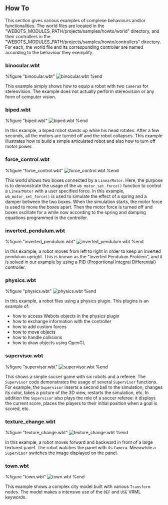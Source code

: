 ## How To

This section gives various examples of complexe behaviours and/or
functionalities. The world files are located in the
"WEBOTS\_MODULES\_PATH/projects/samples/howto/world" directory, and their
controllers in the "WEBOTS\_MODULES\_PATH/projects/samples/howto/controllers"
directory. For each, the world file and its corresponding controller are named
according to the behaviour they exemplify.

### binocular.wbt


%figure "binocular.wbt"
![binocular.wbt](png/binocular.png)
%end

This example simply shows how to equip a robot with two `Camera`s for
stereovision. The example does not actually perform stereovision or any form of
computer vision.

### biped.wbt


%figure "biped.wbt"
![biped.wbt](png/biped.png)
%end

In this example, a biped robot stands up while his head rotates. After a few
seconds, all the motors are turned off and the robot collapses. This example
illustrates how to build a simple articulated robot and also how to turn off
motor power.

### force_control.wbt


%figure "force_control.wbt"
![force_control.wbt](png/force_control.png)
%end

This world shows two boxes connected by a `LinearMotor`. Here, the purpose is to
demonstrate the usage of the `wb_motor_set_force()` function to control a
`LinearMotor` with a user specified force. In this example,
`wb_motor_set_force()` is used to simulate the effect of a spring and a damper
between the two boxes. When the simulation starts, the motor force is used to
move the boxes apart. Then the motor force is turned off and boxes oscillate for
a while now according to the spring and damping equations programmed in the
controller.

### inverted_pendulum.wbt


%figure "inverted_pendulum.wbt"
![inverted_pendulum.wbt](png/inverted_pendulum.png)
%end

In this example, a robot moves from left to right in order to keep an inverted
pendulum upright. This is known as the "Inverted Pendulum Problem", and it is
solved in our example by using a PID (Proportional Integral Differential)
controller.

### physics.wbt


%figure "physics.wbt"
![physics.wbt](png/physics.png)
%end

In this example, a robot flies using a physics plugin. This plugins is an
example of:

- how to access Webots objects in the physics plugin
- how to exchange information with the controller
- how to add custom forces
- how to move objects
- how to handle collisions
- how to draw objects using OpenGL

### supervisor.wbt


%figure "supervisor.wbt"
![supervisor.wbt](png/supervisor.png)
%end

This shows a simple soccer game with six robots and a referee. The `Supervisor`
code demonstrates the usage of several `Supervisor` functions. For example, the
`Supervisor` inserts a second ball to the simulation, changes its color, takes a
picture of the 3D view, restarts the simulation, etc. In addition the
`Supervisor` also plays the role of a soccer referee: it displays the current
score, places the players to their initial position when a goal is scored, etc.

### texture_change.wbt


%figure "texture_change.wbt"
![texture_change.wbt](png/texture_change.png)
%end

In this example, a robot moves forward and backward in front of a large textured
panel. The robot watches the panel with its `Camera`. Meanwhile a `Supervisor`
switches the image displayed on the panel.

### town.wbt


%figure "town.wbt"
![town.wbt](png/town.png)
%end

This example shows a complex city model built with various `Transform` nodes.
The model makes a intensive use of the `DEF` and `USE` VRML keywords.

